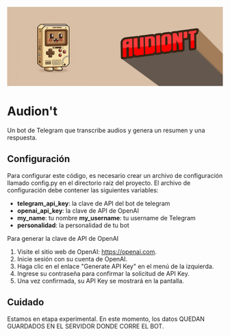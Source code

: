 ![un asistente virtual estilo consola de videojuegos](https://github.com/jmcafferata/audiont/blob/main/audiont.jpg?raw=true)
# Audion't
Un bot de Telegram que transcribe audios y genera un resumen y una respuesta.

## Configuración

Para configurar este código, es necesario crear un archivo de configuración llamado config.py en el directorio raíz del proyecto. El archivo de configuración debe contener las siguientes variables:

- **telegram_api_key**: la clave de API del bot de telegram
- **openai_api_key**: la clave de API de OpenAI
- **my_name**: tu nombre
**my_username**: tu username de Telegram
- **personalidad**: la personalidad de tu bot

Para generar la clave de API de OpenAI

1. Visite el sitio web de OpenAI: https://openai.com.
2. Inicie sesión con su cuenta de OpenAI.
3. Haga clic en el enlace "Generate API Key" en el menú de la izquierda.
4. Ingrese su contraseña para confirmar la solicitud de API Key.
5. Una vez confirmada, su API Key se mostrará en la pantalla.

## Cuidado

Estamos en etapa experimental. En este momento, los datos QUEDAN GUARDADOS EN EL SERVIDOR DONDE CORRE EL BOT.
